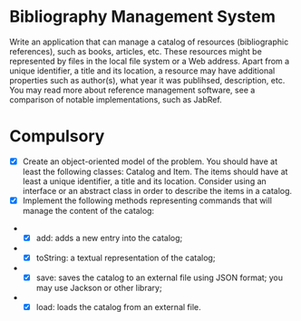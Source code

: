 # Bibliography Management System

Write an application that can manage a catalog of resources (bibliographic references), such as books, articles, etc.
These resources might be represented by files in the local file system or a Web address. Apart from a unique identifier, a title and its location, a resource may have additional properties such as author(s), what year it was publihsed, description, etc.
You may read more about reference management software, see a comparison of notable implementations, such as JabRef.

# Compulsory 

- [x] Create an object-oriented model of the problem. You should have at least the following classes: Catalog and Item. The items should have at least a unique identifier, a title and its location. Consider using an interface or an abstract class in order to describe the items in a catalog.
- [x] Implement the following methods representing commands that will manage the content of the catalog:
- - [x] add: adds a new entry into the catalog;
- - [x] toString: a textual representation of the catalog;
- - [x] save: saves the catalog to an external file using JSON format; you may use Jackson or other library;
- - [x] load: loads the catalog from an external file.